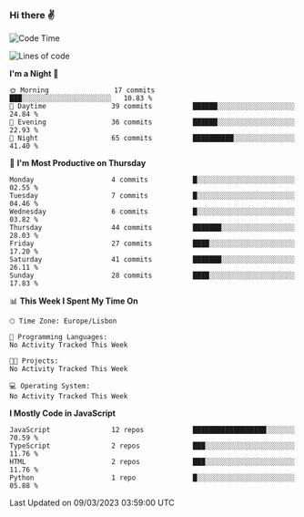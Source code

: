 ### Hi there :v:

<!--
**eusebioaddsilva/eusebioaddsilva** is a ✨ _special_ ✨ repository because its `README.md` (this file) appears on your GitHub profile.

<!--START_SECTION:waka-->
![Code Time](http://img.shields.io/badge/Code%20Time-35%20hrs%2012%20mins-blue)

![Lines of code](https://img.shields.io/badge/From%20Hello%20World%20I%27ve%20Written-2.2%20million%20lines%20of%20code-blue)

**I'm a Night 🦉** 

```text
🌞 Morning                17 commits          ███░░░░░░░░░░░░░░░░░░░░░░   10.83 % 
🌆 Daytime                39 commits          ██████░░░░░░░░░░░░░░░░░░░   24.84 % 
🌃 Evening                36 commits          ██████░░░░░░░░░░░░░░░░░░░   22.93 % 
🌙 Night                  65 commits          ██████████░░░░░░░░░░░░░░░   41.40 % 
```
📅 **I'm Most Productive on Thursday** 

```text
Monday                   4 commits           █░░░░░░░░░░░░░░░░░░░░░░░░   02.55 % 
Tuesday                  7 commits           █░░░░░░░░░░░░░░░░░░░░░░░░   04.46 % 
Wednesday                6 commits           █░░░░░░░░░░░░░░░░░░░░░░░░   03.82 % 
Thursday                 44 commits          ███████░░░░░░░░░░░░░░░░░░   28.03 % 
Friday                   27 commits          ████░░░░░░░░░░░░░░░░░░░░░   17.20 % 
Saturday                 41 commits          ███████░░░░░░░░░░░░░░░░░░   26.11 % 
Sunday                   28 commits          ████░░░░░░░░░░░░░░░░░░░░░   17.83 % 
```


📊 **This Week I Spent My Time On** 

```text
🕑︎ Time Zone: Europe/Lisbon

💬 Programming Languages: 
No Activity Tracked This Week

🐱‍💻 Projects: 
No Activity Tracked This Week

💻 Operating System: 
No Activity Tracked This Week
```

**I Mostly Code in JavaScript** 

```text
JavaScript               12 repos            ██████████████████░░░░░░░   70.59 % 
TypeScript               2 repos             ███░░░░░░░░░░░░░░░░░░░░░░   11.76 % 
HTML                     2 repos             ███░░░░░░░░░░░░░░░░░░░░░░   11.76 % 
Python                   1 repo              █░░░░░░░░░░░░░░░░░░░░░░░░   05.88 % 
```




 Last Updated on 09/03/2023 03:59:00 UTC
<!--END_SECTION:waka-->
